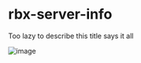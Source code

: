 # rbx-server-info
Too lazy to describe this title says it all

![image](https://github.com/mengdeveloper/rbx-server-info/assets/53615275/eedb897d-bfa8-4d5f-bdb4-d392f86e1c00)
